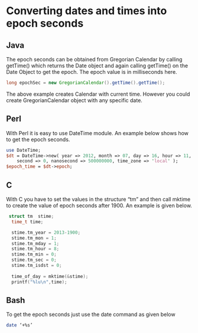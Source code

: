 # Converting dates and times into epoch seconds

## Java

The epoch seconds can be obtained from Gregorian Calendar by calling getTime() which returns the Date object and again calling getTime() on the Date Object to get the epoch. The epoch value is in milliseconds here.

```java
long epochSec = new GregorianCalendar().getTime().getTime();
```

The above example creates Calendar with current time. However you could create GregorianCalendar object with any specific date.

## Perl

With Perl it is easy to use DateTime module. An example below shows how to get the epoch seconds.

```perl
use DateTime;
$dt = DateTime->new( year => 2012, month => 07, day => 16, hour => 11, minute => 30,
   	second => 0, nanosecond => 500000000, time_zone => 'local' );
$epoch_time = $dt->epoch;
```

## C

With C you have to set the values in the structure “tm” and then call mktime to create the value of epoch seconds after 1900. An example is given below.

```c
 struct tm  stime;
  time_t time;

  stime.tm_year = 2013-1900;
  stime.tm_mon = 1;
  stime.tm_mday = 1;
  stime.tm_hour = 8;
  stime.tm_min = 0;
  stime.tm_sec = 0;
  stime.tm_isdst = 0;
  
  time_of_day = mktime(&stime);
  printf("%lu\n",time);
```

## Bash
To get the epoch seconds just use the date command as given below

```bash
date ‘+%s’
```
